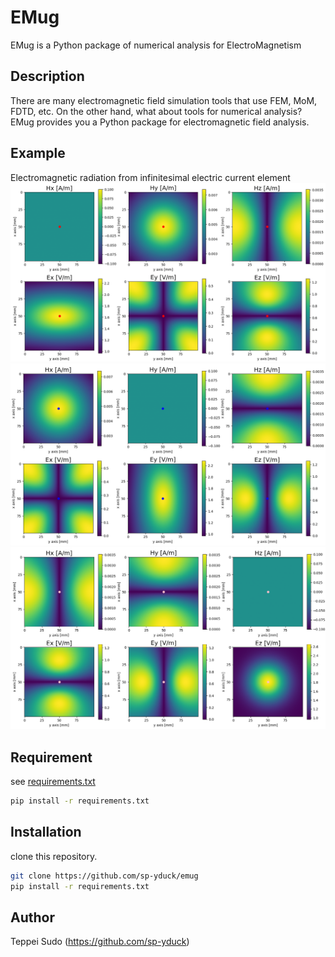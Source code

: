 # EMug
EMug is a Python package of numerical analysis for ElectroMagnetism

## Description
There are many electromagnetic field simulation tools that use FEM, MoM, FDTD, etc.
On the other hand, what about tools for numerical analysis?
EMug provides you a Python package for electromagnetic field analysis.

## Example
Electromagnetic radiation from infinitesimal electric current element
![example 1 - Electromagnetic radiation from Px dipole](docs\img\emug_example.PNG)
![example 2 - Electromagnetic radiation from Py dipole](docs\img\emug_example2.PNG)
![example 3 - Electromagnetic radiation from Pz dipole](docs\img\emug_example3.PNG)

## Requirement
see [requirements.txt](https://github.com/sp-yduck/emug/blob/master/requirements.txt)
```bash
pip install -r requirements.txt
```

<!-- ## Usage -->

## Installation
clone this repository.
```bash
git clone https://github.com/sp-yduck/emug
pip install -r requirements.txt
```

<!-- ## License -->

## Author
Teppei Sudo (https://github.com/sp-yduck)